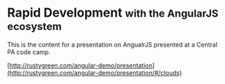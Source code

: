 # Rapid Development <small>with the AngularJS ecosystem</small>
This is the content for a presentation on AngualrJS presented at a Central PA code camp.

[http://rustygreen.com/angular-demo/presentation](http://rustygreen.com/angular-demo/presentation/#/clouds)
